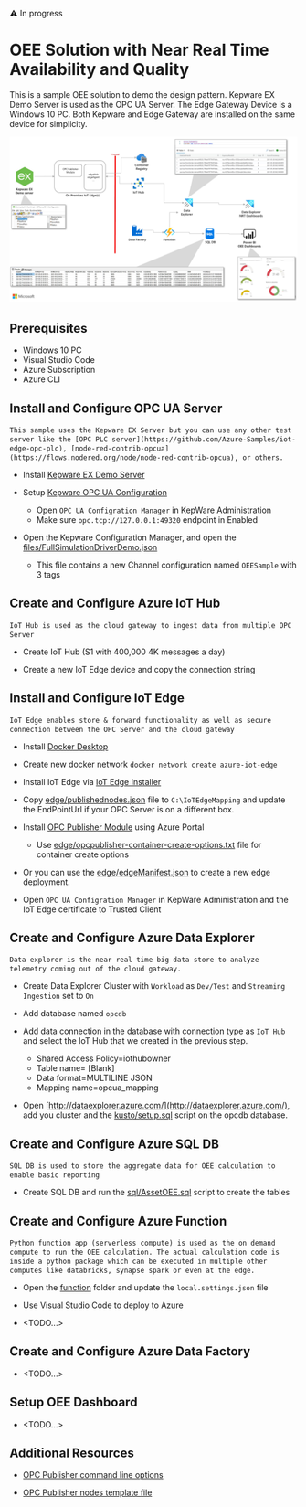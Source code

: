 :warning: In progress

# OEE Solution with Near Real Time Availability and Quality

This is a sample OEE solution to demo the design pattern. Kepware EX Demo Server is used as the OPC UA Server. The Edge Gateway Device is a Windows 10 PC. Both Kepware and Edge Gateway are installed on the same device for simplicity.

![OEE Sample Solution](images/oeesamplesolution.jpg)


## Prerequisites
- Windows 10 PC
- Visual Studio Code
- Azure Subscription
- Azure CLI

## Install and Configure OPC UA Server

    This sample uses the Kepware EX Server but you can use any other test server like the [OPC PLC server](https://github.com/Azure-Samples/iot-edge-opc-plc), [node-red-contrib-opcua](https://flows.nodered.org/node/node-red-contrib-opcua), or others.

- Install [Kepware EX Demo Server](https://www.kepware.com/en-us/products/kepserverex/)
    
- Setup [Kepware OPC UA Configuration](https://www.kepware.com/getattachment/de80e240-765e-451a-afce-640d413891c3/opc-ua-configuration-manager-manual.pdf)

    - Open `OPC UA Configration Manager` in KepWare Administration
    - Make sure `opc.tcp://127.0.0.1:49320` endpoint in Enabled

- Open the Kepware Configuration Manager, and open the [files/FullSimulationDriverDemo.json](files/FullSimulationDriverDemo.json)
    - This file contains a new Channel configuration named `OEESample` with 3 tags


## Create and Configure Azure IoT Hub

    IoT Hub is used as the cloud gateway to ingest data from multiple OPC Server

- Create IoT Hub (S1 with 400,000 4K messages a day)

- Create a new IoT Edge device and copy the connection string


## Install and Configure IoT Edge

    IoT Edge enables store & forward functionality as well as secure connection between the OPC Server and the cloud gateway

- Install [Docker Desktop](https://hub.docker.com/editions/community/docker-ce-desktop-windows)

- Create new docker network `docker network create azure-iot-edge`

- Install IoT Edge via [IoT Edge Installer](https://github.com/Azure/Industrial-IoT-Gateway-Installer/tree/master/Releases)

- Copy [edge/publishednodes.json](edge/publishednodes.json) file to `C:\IoTEdgeMapping` and update the EndPointUrl if your OPC Server is on a different box.

- Install [OPC Publisher Module](https://github.com/azure/iot-edge-opc-publisher#getting-started) using Azure Portal
  
    - Use [edge/opcpublisher-container-create-options.txt](edge/publisher-container-create-options.txt) file for container create options


- Or you can use the [edge/edgeManifest.json](edge/edgeManifest.json) to create a new edge deployment.

- Open `OPC UA Configration Manager` in KepWare Administration and the IoT Edge certificate to Trusted Client


## Create and Configure Azure Data Explorer

    Data explorer is the near real time big data store to analyze telemetry coming out of the cloud gateway.

- Create Data Explorer Cluster with `Workload` as `Dev/Test` and `Streaming Ingestion` set to `On`

- Add database named `opcdb`

- Add data connection in the database with connection type as `IoT Hub` and select the IoT Hub that we created in the previous step.
    - Shared Access Policy=iothubowner
    - Table name= [Blank]
    - Data format=MULTILINE JSON
    - Mapping name=opcua_mapping

- Open [http://dataexplorer.azure.com/](http://dataexplorer.azure.com/), add you cluster and the [kusto/setup.sql](kusto/setup.kql) script on the opcdb database.

## Create and Configure Azure SQL DB

    SQL DB is used to store the aggregate data for OEE calculation to enable basic reporting

- Create SQL DB and run the [sql/AssetOEE.sql](sql/AssetOEE.sql) script to create the tables


## Create and Configure Azure Function

    Python function app (serverless compute) is used as the on demand compute to run the OEE calculation. The actual calculation code is inside a python package which can be executed in multiple other computes like databricks, synapse spark or even at the edge.

- Open the [function](function) folder and  update the `local.settings.json` file

- Use Visual Studio Code to deploy to Azure

- <TODO...>

## Create and Configure Azure Data Factory

- <TODO...>


## Setup OEE Dashboard

- <TODO...>


## Additional Resources

- [OPC Publisher command line options](https://github.com/Azure/iot-edge-opc-publisher/blob/main/docs/CommandLineArguments.md#opc-publisher-command-line-arguments-for-version-26-and-above)  

- [OPC Publisher nodes template file](https://raw.githubusercontent.com/Azure/iot-edge-opc-publisher/main/opcpublisher/publishednodes.json)
